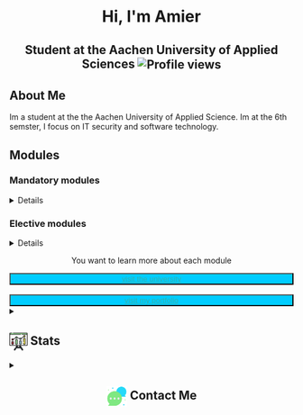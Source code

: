 <h1 align="center">Hi, I'm Amier </h1>
<h2 align="center">
    Student at the Aachen University of Applied Sciences
  <img src="https://komarev.com/ghpvc/?username=4mierS&color=orange&style=flat&abbreviated=true" alt="Profile views" style=" padding: 0 20 0;" align=center>
</h2>

<section>
<h2>About Me</h2>

Im a student at the the Aachen University of Applied Science. Im at the 6th semster, I focus on IT security and software technology.
</section>
<section>
<h2>Modules</h2>
    <h3>
        Mandatory modules
    </h3>
    <details>
    <table style="padding:10 0 0;">
        <thead>
            <tr>
                <th>Module</th>
                <th>Finished</th>
            </tr>
        </thead>
        <tbody>
            <tr>
                <td>Higher mathematics</td>
                <td><img src="https://github.com/4mierS/4mierS/blob/main/icons/check.png" width=10% /> </td>
            </tr>
            <tr>
                <td>
                Basics of computer science and higher programming language
                </td>
                <td><img src="https://github.com/4mierS/4mierS/blob/main/icons/check.png" width=10% /> </td>
            </tr>
             <tr>
                <td>
                    Technical computer Science
                </td>
                <td>
                    <img src="https://github.com/4mierS/4mierS/blob/main/icons/check.png" width=10% />
                </td>
            </tr>
             <tr>
                <td>
                    Higher mathematics <b>2</b>
                </td>
                <td>
                    <img src="https://github.com/4mierS/4mierS/blob/main/icons/check.png" width=10% />
                </td>
            </tr>
            <tr>
                <td>
                    Data networks and IT security
                </td>
                <td>
                    <img src="https://github.com/4mierS/4mierS/blob/main/icons/check.png" width=10% />
                </td>
            </tr>
            <tr>
                <td>
                    Algorithms and data structures
                </td>
                <td>
                    <img src="https://github.com/4mierS/4mierS/blob/main/icons/check.png" width=10% />
                </td>
            </tr>
            <tr>
                <td>
                    Theoretical Computer Science and Logic
                </td>
                <td>
                    <img src="https://github.com/4mierS/4mierS/blob/main/icons/check.png" width=10% />
                </td>
            </tr>
            <tr>
                <td>
                    Databases and web technologies
                </td>
                <td>
                    <img src="https://github.com/4mierS/4mierS/blob/main/icons/check.png" width=10% />
                </td>
            </tr>
            <tr>
                <td>
                    Architecture of computer systems, operating system concepts and distributed systems
                </td>
                <td>
                    <img src="https://github.com/4mierS/4mierS/blob/main/icons/check.png" width=10% />
                </td>
            </tr>
            <tr>
                <td>
                    Software Engineering
                </td>
                <td>
                    <img src="https://github.com/4mierS/4mierS/blob/main/icons/check.png" width=10% />
                </td>
            </tr>
            <tr>
                <td>
                    Object-oriented software development
                </td>
                <td>
                    <img src="https://github.com/4mierS/4mierS/blob/main/icons/check.png" width=10% />
                </td>
            </tr>
            <tr>
                <td>
                    Business administration
                </td>
                <td>
                    <img src="https://github.com/4mierS/4mierS/blob/main/icons/check.png" width=10% />
                </td>
            </tr>
        </tbody>
    </table>
    </details>
    <h3>
        Elective modules
    </h3>
    <details>
    <table>
        <thead>
            <tr>
                <th>Module</th>
                <th>Focal point</th>
                <th>Finished</th>
            </tr>
        </thead>
        <tbody>
            <tr>
                <td>
                    IT-Fornesics
                </td>
                <td>
                    ITS
                </td>
                <td>
                    <img src="https://github.com/4mierS/4mierS/blob/main/icons/check.png" width=10% />
                </td>
            </tr>
            <tr>
                <td>
                    Cloud based information systems
                </td>
                <td>
                    SOFT
                </td>
                <td>
                    <img src="https://github.com/4mierS/4mierS/blob/main/icons/check.png" width=10% />
                </td>
            </tr>
            <tr>
                <td>
                    Databases and web technologies <b> 2 </b>
                </td>
                <td>
                    SOFT - ITM
                </td>
                <td>
                    <img src="https://github.com/4mierS/4mierS/blob/main/icons/milestone.png" width=10% />
                </td>
            </tr>
            <tr>
                <td>
                    Development for operations
                </td>
                <td>
                    SOFT
                </td>
                <td>
                    <img src="https://github.com/4mierS/4mierS/blob/main/icons/milestone.png" width=10% />
                </td>
            </tr>
            <tr>
                <td>
                    Secured by Design secure coding
                </td>
                <td>
                    ITS - SOFT
                </td>
                <td>
                    <img src="https://github.com/4mierS/4mierS/blob/main/icons/milestone.png" width=10% />
                </td>
            </tr>
            <tr>
                <td>
                    Lead in the it environment
                </td>
                <td>
                    SOFT - ITM
                </td>
                <td>
                    <img src="https://github.com/4mierS/4mierS/blob/main/icons/milestone.png" width=10% />
                </td>
            </tr>
            <tr>
                <td>
                    Requirements Engineering
                </td>
                <td>
                    SOFT - ITM
                </td>
                <td>
                    <img src="https://github.com/4mierS/4mierS/blob/main/icons/milestone.png" width=10% />
                </td>
            </tr>
        </tbody>
    </table>
    </details>
    <div align=center style="display:flex; flex-direction: column; justify-content: space-between">
    <p>You want to learn more about each module</p>
        <button style="background-color: #00ccff;">
            <a href="https://www.fh-aachen.de/en/studium/studiengaenge/informatik-bsc/studieninhalte" style="font-style:none; color:#34b0aa">
                visit the university
            </a>
        </button><br/>
        <button style="background-color:#00ccff;">
            <a href="https://www.fh-aachen.de/en/studium/studiengaenge/informatik-bsc/studieninhalte" style="font-style:none; color:#34b0aa">
                visit my portfolio
            </a>
        </button>
    </div>
</section>
<section>
<details>
  <summary><h2> <img align="center" src="https://github.com/4mierS/4mierS/blob/main/icons/graph.png" width="32"/> Stats</h2></summary>
  <div style="display:grid; gap:10px grid-template-columns: auto auto auto auto auto auto; grid-template-columns: 1fr 1fr; grid-template-rows: auto; ">

<div style="grid-column: 1 / span 1">

  ![GitHub Stats](https://github-readme-stats.vercel.app/api?username=4mierS&theme=tokyonight&hide_border=false&include_all_commits=true&count_private=false)

</div>
<div style="grid-column: 2 / span 1">

  ![Top Langs](https://github-readme-stats.vercel.app/api/top-langs/?username=4mierS&theme=tokyonight&hide_border=false&include_all_commits=true&count_private=false&layout=compact)

 </div>

<div style="grid-column: 1 / span 2">

  ![Activity Graph](https://github-readme-activity-graph.vercel.app/graph?username=4mierS&theme=tokyo-night)

</div>
 <div style="grid-column: 1 / span 3 ">
 
  ![GitHub Streak](https://github-readme-streak-stats.herokuapp.com/?user=4mierS&theme=tokyonight&hide_border=false)

</div>
  </div>
</details>
</section>
<section>
<details>
  <summary><h2  align=center> <img align="center" src="https://github.com/4mierS/4mierS/blob/main/icons/contact.png" width="37"/> Contact Me</h2></summary>
  <p  align=center>
    <i>You can reach out to me via</i><br/>
    <img src="https://i.giphy.com/media/v1.Y2lkPTc5MGI3NjExMThuM3h0cmI5NHk0czJyMXVqemhkb2x5ZnZyeGUwNWJleHQ1a3JiYiZlcD12MV9pbnRlcm5hbF9naWZfYnlfaWQmY3Q9Zw/z835RsRqQHOlC4rsBr/giphy.gif"/>
 </p>
 <div align=center style="display:flex; ">
    <a href="https://t.me/AmierSh">
      <img align="center" src="https://cdn-icons-png.flaticon.com/512/5968/5968804.png" width="10%"/>
    </a>
    <a href="mailto:amiershr@gmail.com">
      <img align="center" src="https://github.com/4mierS/4mierS/blob/main/icons/mail.png" width="10%"/>
    </a>
 </div>
</details>
</section>

